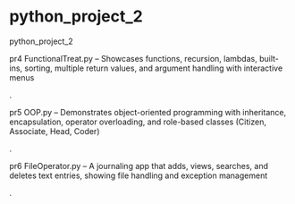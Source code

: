 # python_project_2
python_project_2

pr4 FunctionalTreat.py – Showcases functions, recursion, lambdas, built-ins, sorting, multiple return values, and argument handling with interactive menus



.

pr5 OOP.py – Demonstrates object-oriented programming with inheritance, encapsulation, operator overloading, and role-based classes (Citizen, Associate, Head, Coder)



.

pr6 FileOperator.py – A journaling app that adds, views, searches, and deletes text entries, showing file handling and exception management



.

